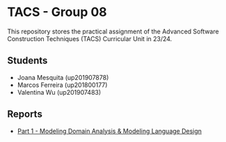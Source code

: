# TACS - Group 08

This repository stores the practical assignment of the Advanced Software Construction Techniques (TACS) Curricular Unit in 23/24.

## Students

* Joana Mesquita (up201907878)
* Marcos Ferreira (up201800177)
* Valentina Wu (up201907483)

## Reports
* [Part 1 - Modeling Domain Analysis & Modeling Language Design](report.md)

